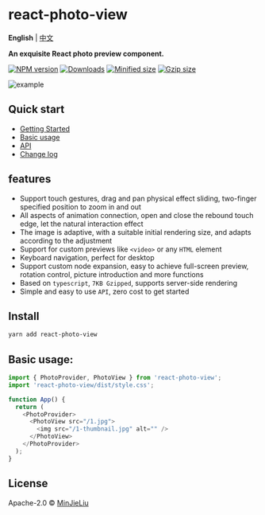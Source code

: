 # react-photo-view

**English** | [中文](./README.zh-CN.md)

**An exquisite React photo preview component.**

[![NPM version][npm-image]][npm-url]
[![Downloads][downloads-image]][downloads-url]
[![Minified size][min-size-image]][bundlephobia-url]
[![Gzip size][gzip-size-image]][bundlephobia-url]

![example](./example.gif)

## Quick start

- [Getting Started](https://react-photo-view.tinsfox.com/)
- [Basic usage](https://react-photo-view.tinsfox.com//docs/getting-started)
- [API](https://react-photo-view.tinsfox.com//docs/api)
- [Change log](https://react-photo-view.tinsfox.com//docs/change-log)

## features

- Support touch gestures, drag and pan physical effect sliding, two-finger specified position to zoom in and out
- All aspects of animation connection, open and close the rebound touch edge, let the natural interaction effect
- The image is adaptive, with a suitable initial rendering size, and adapts according to the adjustment
- Support for custom previews like `<video>` or any `HTML` element
- Keyboard navigation, perfect for desktop
- Support custom node expansion, easy to achieve full-screen preview, rotation control, picture introduction and more functions
- Based on `typescript`, `7KB Gzipped`, supports server-side rendering
- Simple and easy to use `API`, zero cost to get started

## Install

```bash
yarn add react-photo-view
```

## Basic usage:

```js
import { PhotoProvider, PhotoView } from 'react-photo-view';
import 'react-photo-view/dist/style.css';

function App() {
  return (
    <PhotoProvider>
      <PhotoView src="/1.jpg">
        <img src="/1-thumbnail.jpg" alt="" />
      </PhotoView>
    </PhotoProvider>
  );
}
```

## License

Apache-2.0 © [MinJieLiu](https://github.com/MinJieLiu)

[npm-image]: https://img.shields.io/npm/v/react-photo-view.svg?style=flat-square
[npm-url]: https://npmjs.org/package/react-photo-view
[downloads-image]: http://img.shields.io/npm/dm/react-photo-view.svg?style=flat-square
[downloads-url]: https://npmjs.org/package/react-photo-view
[min-size-image]: https://badgen.net/bundlephobia/min/react-photo-view?label=minified
[gzip-size-image]: https://badgen.net/bundlephobia/minzip/react-photo-view?label=gzip
[bundlephobia-url]: https://bundlephobia.com/result?p=react-photo-view
